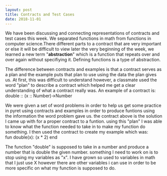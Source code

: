 ```yaml
---
layout: post
title: Contracts and Test Cases
date: 2018-11-01
---
```


We have been discussing and connecting representations of contracts and test cases this week. We separated functions in math from functions in computer science.There different parts to a contract that are very important or else it will be difficult to view later the very beginning of the week, we learned a new term "<strong>abstraction</strong>" which is a function that repeats over and over again without specifiying it. Defining functions is a type of abstraction.

The difference between contracts and examples is that a contract serves as a plan and the example puts that plan to use using the data the plan gives us. At first, this was difficult to understand however, a classmate used the word "plan" to describe a contract which helped me get a clear understanding of what a contract really was. 
An example of a contract is:
double :: (x :: Number)->Number

We were given a set of word problems in order to help us get some practice in pyret using contracts and examples in order to produce funtions using the information the word problem gave us. the contract above is the solution I came up with for a proper contract to a funtion. using this "plan" I was able to know what the function needed to take in to make my function do something. I then used the contract to create my example which was:
</br>
fun double(x): (x * 2) end

The function "double" is supposed to take in a number and produce a number that is double the given number. something I need to work on is to stop using my variables as "x". I have grown so used to variables in math that I just use X however there are other variables i can use in order to be more specific on what my function is supposed to do. 









